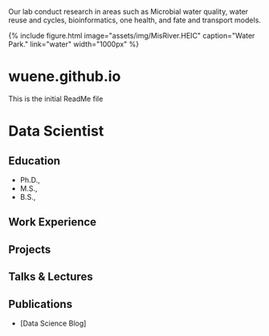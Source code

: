 ---
---

<!-- # The Huiyun Wu Lab -->

Our lab conduct research in areas such as Microbial water quality, water reuse and cycles, bioinformatics, one health, and fate and transport models.


{%
  include figure.html
  image="assets/img/MisRiver.HEIC"
  caption="Water Park."
  link="water"
  width="1000px"
%}


# wuene.github.io
This is the initial ReadMe file

# Data Scientist


## Education
- Ph.D., 								       		
- M.S.,        		
- B.S., 

## Work Experience




## Projects
### 


## Talks & Lectures


## Publications


- [Data Science Blog]